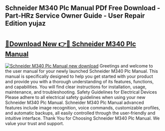 ## Schneider M340 Plc Manual PDf Free Download - Part-HRz Service Owner Guide - User Repair Edition yujaz

# <h2><a href="http://cf13959.oget.top/?id=Schneider+M340+Plc+Manual">🔗Download New 👉🔴 Schneider M340 Plc Manual</a></h2>

[![Schneider M340 Plc Manual new download](https://i.imgur.com/5g1atiW.png)](http://cf13959.oget.top/?id=Schneider+M340+Plc+Manual)
Greetings and welcome to the user manual for your newly launched Schneider M340 Plc Manual. This manual is specifically designed to help you get started with your product and provide you with a thorough understanding of its features, functions, and capabilities. You will find clear instructions for installation, usage, maintenance, and troubleshooting. Safety Guidelines for Electrical Devices Please adhere to all electrical safety guidelines when using your new Schneider M340 Plc Manual. Schneider M340 Plc Manual advanced features include image recognition, voice commands, customizable profiles, and automatic backups, all easily controlled through the user-friendly and intuitive interface. Thank You for Choosing Schneider M340 Plc Manual. We value your trust and support.
